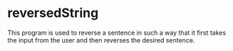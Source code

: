 # reversedString
This program is used to reverse a sentence in such a way that it first takes the input from the user and then reverses the desired sentence.
